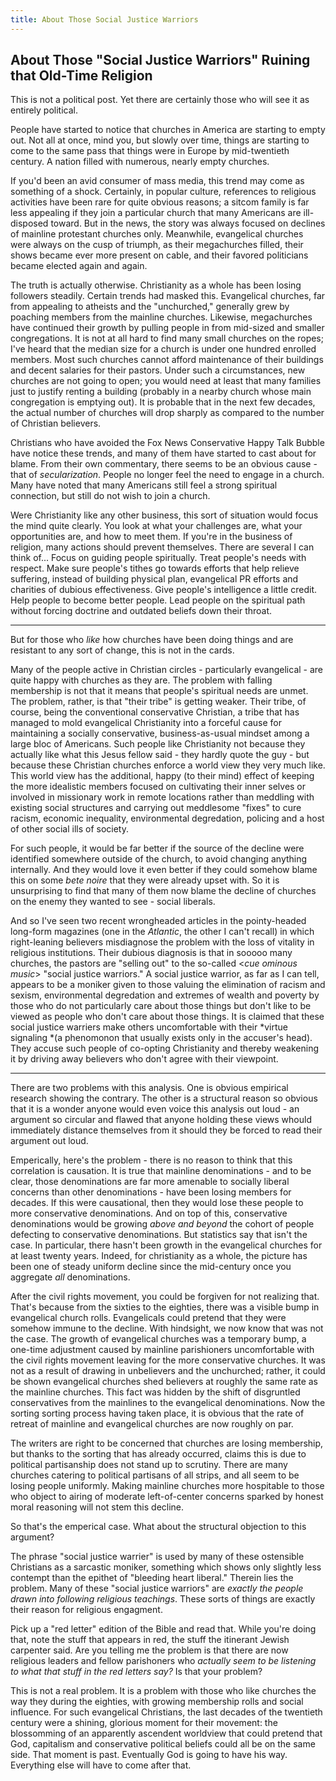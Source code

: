 ```yaml
---
title: About Those Social Justice Warriors
---
```


## About Those "Social Justice Warriors" Ruining that Old-Time Religion
This is not a political post. Yet there are certainly those who will
see it as entirely political.

People have started to notice that churches in America are starting to empty
out. Not all at once, mind you, but slowly over time, things are
starting to come to the same pass that things were in Europe by
mid-twentieth century. A nation filled with numerous, nearly empty
churches.

If you'd been an avid consumer of mass media, this trend may come as
something of a shock. Certainly, in popular culture, references to
religious activities have been rare for quite obvious reasons; a
sitcom family is far less appealing if they join a particular church
that many Americans are ill-disposed toward. But in the news, the
story was always focused on declines of mainline protestant churches
only.  Meanwhile, evangelical churches were always on the cusp of
triumph, as their megachurches filled, their shows became ever more
present on cable, and their favored politicians became elected again
and again.

The truth is actually otherwise. Christianity as a whole has been
losing followers steadily. Certain trends had masked this. Evangelical
churches, far from appealing to atheists and the "unchurched,"
generally grew by poaching members from the mainline
churches. Likewise, megachurches have continued their growth by
pulling people in from mid-sized and smaller congregations. It is not
at all hard to find many small churches on the ropes; I've heard that
the median size for a church is under one hundred enrolled
members. Most such churches cannot afford maintenance of their
buildings and decent salaries for their pastors. Under such a
circumstances, new churches are not going to open; you would need at
least that many families just to justify renting a building (probably
in a nearby church whose main congregation is emptying out). It is
probable that in the next few decades, the actual number of churches
will drop sharply as compared to the number of Christian believers.

Christians who have avoided the Fox News Conservative Happy
Talk Bubble have notice these trends, and many of them have started to
cast about for blame. From their own commentary, there seems to be an
obvious cause - that of *secularization*. People no longer feel the need
to engage in a church. Many have noted that many Americans still feel
a strong spiritual connection, but still do not wish to join a church.

Were Christianity like any other business, this sort of situation
would focus the mind quite clearly. You look at what your challenges
are, what your opportunities are, and how to meet them. If you're in
the business of religion, many actions should prevent themselves.
There are several I can think of... Focus on guiding people
spiritually. Treat people's needs with respect. Make sure people's
tithes go towards efforts that help relieve suffering, instead of
building physical plan, evangelical PR efforts and charities of
dubious effectiveness. Give people's intelligence a little
credit. Help people to become better people. Lead people on the
spiritual path without forcing doctrine and outdated beliefs down
their throat.

-------------------------------

But for those who _like_ how churches have been doing things and are
resistant to any sort of change, this is not in the cards.

Many of the people active in Christian circles - particularly
evangelical - are quite happy with churches as they are. The problem
with falling membership is not that it means that people's spiritual
needs are unmet. The problem, rather, is that "their tribe" is getting
weaker. Their tribe, of course, being the conventional conservative
Christian, a tribe that has managed to mold evangelical Christianity
into a forceful cause for maintaining a socially conservative,
business-as-usual mindset among a large bloc of Americans. Such people
like Christianity not because they actually like what this Jesus
fellow said - they hardly quote the guy - but because these Christian
churches enforce a world view they very much like. This world view has
the additional, happy (to their mind) effect of keeping the more
idealistic members focused on cultivating their inner selves or
involved in missionary work in remote locations rather than meddling
with existing social structures and carrying out meddlesome "fixes" to
cure racism, economic inequality, environmental degredation, policing
and a host of other social ills of society.

For such people, it would be far better if the source of the decline
were identified somewhere outside of the church, to avoid changing
anything internally. And they would love it even better if they could
somehow blame this on some _bete noire_ that they were already upset
with. So it is unsurprising to find that many of them now blame the
decline of churches on the enemy they wanted to see - social liberals.

And so I've seen two recent wrongheaded articles in the pointy-headed
long-form magazines (one in the _Atlantic_, the other I can't recall)
in which right-leaning believers misdiagnose the problem with the loss
of vitality in religious institutions. Their dubious diagnosis is that
in sooooo many churches, the pastors are "selling out" to the
so-called <*cue ominous music*> "social justice warriors." A social
justice warrior, as far as I can tell, appears to be a moniker given
to those valuing the elimination of racism and sexism, environmental
degredation and extremes of wealth and poverty by those who do not
particularly care about those things but don't like to be viewed as
people who don't care about those things. It is claimed that these
social justice warriers make others uncomfortable with their *virtue
signaling *(a phenomonon that usually exists only in the accuser's
head). They accuse such people of co-opting Christianity and thereby
weakening it by driving away believers who don't agree with their
viewpoint.

-------------------------------

There are two problems with this analysis. One is obvious empirical
research showing the contrary. The other is a structural reason so
obvious that it is a wonder anyone would even voice this analysis out
loud - an argument so circular and flawed that anyone holding these
views whould immediately distance themselves from it should they be
forced to read their argument out loud.

Emperically, here's the problem - there is no reason to think that
this correlation is causation. It is true that mainline denominations -
and to be clear, those denominations are far more amenable to
socially liberal concerns than other denominations - have been losing
members for decades. If this were causational, then they would lose
these people to more conservative denominations. And on top of this,
conservative denominations would be growing _above and beyond_ the
cohort of people defecting to conservative denominations. But
statistics say that isn't the case. In particular, there hasn't been
growth in the evangelical churches for at least twenty years. Indeed,
for christianity as a whole, the picture has been one of steady
uniform decline since the mid-century once you aggregate _all_
denominations.

After the civil rights movement, you could be forgiven for not
realizing that. That's because from the sixties to the eighties, there
was a visible bump in evangelical church rolls. Evangelicals could
pretend that they were somehow immune to the decline. With hindsight,
we now know that was not the case. The growth of evangelical churches
was a temporary bump, a one-time adjustment caused by mainline
parishioners uncomfortable with the civil rights movement leaving for
the more conservative churches. It was not as a result of drawing in
unbelievers and the unchurched; rather, it could be shown evangelical
churches shed believers at roughly the same rate as the mainline
churches. This fact was hidden by the shift of disgruntled
conservatives from the mainlines to the evangelical denominations.
Now the sorting sorting process having taken place, it is obvious that
the rate of retreat of mainline and evangelical churches are now
roughly on par.

The writers are right to be concerned that churches are losing
membership, but thanks to the sorting that has already occurred,
claims this is due to political partisanship does not stand up to
scrutiny. There are many churches catering to political partisans of
all strips, and all seem to be losing people uniformly. Making
mainline churches more hospitable to those who object to airing of
moderate left-of-center concerns sparked by honest moral reasoning
will not stem this decline.

So that's the emperical case. What about the structural objection to
this argument?

The phrase "social justice warrier" is used by many of these
ostensible Christians as a sarcastic moniker, something which shows
only slightly less contempt than the epithet of "bleeding heart
liberal." Therein lies the problem. Many of these "social justice
warriors" are _exactly the people drawn into following religious
teachings_. These sorts of things are exactly their reason for
religious engagment.

Pick up a "red letter" edition of the Bible and read that. While
you're doing that, note the stuff that appears in red, the stuff the
itinerant Jewish carpenter said. Are you telling me the problem is
that there are now religious leaders and fellow parishoners who
_actually seem to be listening to what that stuff in the red letters
say?_ Is that your problem?

This is not a real problem. It is a problem with those who like
churches the way they during the eighties, with growing membership
rolls and social influence.  For such evangelical Christians, the last
decades of the twentieth century were a shining, glorious moment for
their movement: the blossomming of an apparently ascendent worldview
that could pretend that God, capitalism and conservative political
beliefs could all be on the same side. That moment is past. Eventually
God is going to have his way. Everything else will have to come after
that.
